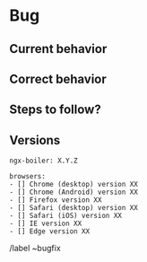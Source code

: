 # Bug

## Current behavior
<!-- What's the effect of the bug? Messages in the console? -->


## Correct behavior
<!-- What's the expected behavior? -->


## Steps to follow?
<!-- Step by step instructions / pictures -->


## Versions
<!-- Enter versions and check the affected browsers [-] -->
```
ngx-boiler: X.Y.Z

browsers:
- [] Chrome (desktop) version XX
- [] Chrome (Android) version XX
- [] Firefox version XX
- [] Safari (desktop) version XX
- [] Safari (iOS) version XX
- [] IE version XX
- [] Edge version XX
```

/label ~bugfix
